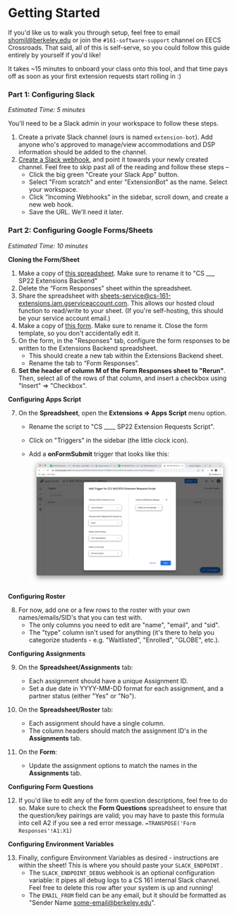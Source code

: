 # Getting Started

If you'd like us to walk you through setup, feel free to email shomil@berkeley.edu or join the `#161-software-support` channel on EECS Crossroads. That said, all of this is self-serve, so you could follow this guide entirely by yourself if you'd like!

It takes ~15 minutes to onboard your class onto this tool, and that time pays off as soon as your first extension requests start rolling in :)

### Part 1: Configuring Slack

_Estimated Time: 5 minutes_

You'll need to be a Slack admin in your workspace to follow these steps.

1. Create a private Slack channel (ours is named `extension-bot`). Add anyone who's approved to manage/view accommodations and DSP information should be added to the channel.
2. [Create a Slack webhook](https://api.slack.com/messaging/webhooks), and point it towards your newly created channel. Feel free to skip past all of the reading and follow these steps –
   - Click the big green "Create your Slack App" button.
   - Select "From scratch" and enter "ExtensionBot" as the name. Select your workspace.
   - Click "Incoming Webhooks" in the sidebar, scroll down, and create a new web hook.
   - Save the URL. We'll need it later.

### Part 2: Configuring Google Forms/Sheets

_Estimated Time: 10 minutes_

**Cloning the Form/Sheet**

1. Make a copy of [this spreadsheet](https://docs.google.com/spreadsheets/d/1BabID1n6fPgeuuO4-1r3mkoQ9Nx5dquNwdsET75In1E/edit?usp=sharing). Make sure to rename it to "CS \_\_\_ SP22 Extensions Backend"
2. Delete the “Form Responses” sheet within the spreadsheet.
3. Share the spreadsheet with [sheets-service@cs-161-extensions.iam.gserviceaccount.com](mailto:sheets-service@cs-161-extensions.iam.gserviceaccount.com). This allows our hosted cloud function to read/write to your sheet. (If you're self-hosting, this should be your service account email.)
4. Make a copy of [this form](https://docs.google.com/forms/d/1_9XobNT4R3z_bhlrVEUqMP92Bxa9W5FsedNngZuGwXc/edit?usp=sharing). Make sure to rename it. Close the form template, so you don't accidentally edit it.
5. On the form, in the "Responses" tab, configure the form responses to be written to the Extensions Backend spreadsheet.
   - This should create a new tab within the Extensions Backend sheet.
   - Rename the tab to “Form Responses”.
6. **Set the header of column M of the Form Responses sheet to "Rerun"**. Then, select all of the rows of that column, and insert a checkbox using "Insert" => "Checkbox".

**Configuring Apps Script**

7. On the **Spreadsheet**, open the **Extensions => Apps Script** menu option.

   - Rename the script to "CS \_\_\_\_ SP22 Extension Requests Script".

   - Click on "Triggers" in the sidebar (the little clock icon).

   - Add a **onFormSubmit** trigger that looks like this:
     ![img](GETTING_STARTEd.assets/0Ur-tyYJ95715JEYTO3McmVlv8UXtcuSj448PzjfeVY1SWfRJO7X6lSl6_S5bWEsb2pa8WHg75BhFNfvNx65NZG9IbZv_QxrN3l3aZBqY97EDJLBS8tcW1ktBP9fwqZ512G5Tsy3-3315320.png)

**Configuring Roster**

8. For now, add one or a few rows to the roster with your own names/emails/SID's that you can test with.
   - The only columns you need to edit are "name", "email", and "sid".
   - The "type" column isn't used for anything (it's there to help you categorize students - e.g. "Waitlisted", "Enrolled", "GLOBE", etc.).

**Configuring Assignments**

9. On the **Spreadsheet/Assignments** tab:
   - Each assignment should have a unique Assignment ID.
   - Set a due date in YYYY-MM-DD format for each assignment, and a partner status (either "Yes" or "No").
10. On the **Spreadsheet/Roster** tab:

    - Each assignment should have a single column.
    - The column headers should match the assignment ID's in the **Assignments** tab.

11. On the **Form**:
    - Update the assignment options to match the names in the **Assignments** tab.

**Configuring Form Questions**

12. If you'd like to edit any of the form question descriptions, feel free to do so. Make sure to check the **Form Questions** spreadsheet to ensure that the question/key pairings are valid; you may have to paste this formula into cell A2 if you see a red error message. `=TRANSPOSE('Form Responses'!A1:X1)`

**Configuring Environment Variables**

13. Finally, configure Environment Variables as desired - instructions are within the sheet! This is where you should paste your `SLACK_ENDPOINT` .
    - The `SLACK_ENDPOINT_DEBUG` webhook is an optional configuration variable: it pipes all debug logs to a CS 161 internal Slack channel. Feel free to delete this row after your system is up and running!
    - The `EMAIL_FROM` field can be any email, but it should be formatted as "Sender Name <some-email@berkeley.edu>".